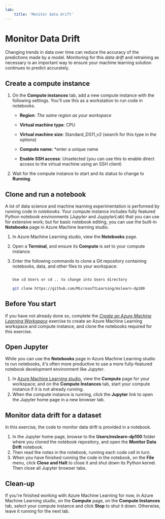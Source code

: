 ```yaml
---
lab:
    title: 'Monitor data drift'
---
```

# Monitor Data Drift

Changing trends in data over time can reduce the accuracy of the predictions made by a model. Monitoring for this *data drift* and retraining as necessary is an important way to ensure your machine learning solution continues to predict accurately.
## Create a compute instance 

 1. On the **Compute instances** tab, add a new compute instance with the following settings. You'll use this as a workstation to run code in notebooks. 

    - **Region**: *The same region as your workspace* 

    - **Virtual machine type**: CPU 

    - **Virtual machine size**: Standard_DS11_v2 (search for this type in the options) 

    - **Compute name**: *enter a unique name 

    - **Enable SSH access**: Unselected (you can use this to enable direct access to the virtual machine using an SSH client) 

 2. Wait for the compute instance to start and its status to change to **Running**. 

## Clone and run a notebook 

A lot of data science and machine learning experimentation is performed by running code in *notebooks*. Your compute instance includes fully featured Python notebook environments (*Jupyter* and *JuypyterLab*) that you can use for extensive work; but for basic notebook editing, you can use the built-in **Notebooks** page in Azure Machine learning studio. 

1. In Azure Machine Learning studio, view the **Notebooks** page. 

2. Open a **Terminal**, and ensure its **Compute** is set to your compute instance. 

3. Enter the following commands to clone a Git repository containing notebooks, data, and other files to your workspace: 

    ```bash 

    Use cd Users or cd .. to change into Users directory 

    git clone https://github.com/MicrosoftLearning/mslearn-dp100 

    ```

## Before You start

If you have not already done so, complete the *[Create an Azure Machine Learning Workspace](01-create-a-workspace.md)* exercise to create an Azure Machine Learning workspace and compute instance, and clone the notebooks required for this exercise.

## Open Jupyter

While you can use the **Notebooks** page in Azure Machine Learning studio to run notebooks, it's often more productive to use a more fully-featured notebook development environment like *Jupyter*.

1. In [Azure Machine Learning studio](https://ml.azure.com), view the **Compute** page for your workspace; and on the **Compute Instances** tab, start your compute instance if it is not already running.
2. When the compute instance is running, click the **Jupyter** link to open the Jupyter home page in a new browser tab.

## Monitor data drift for a dataset

In this exercise, the code to monitor data drift is provided in a notebook.

1. In the Jupyter home page, browse to the **Users/mslearn-dp100** folder where you cloned the notebook repository, and open the **Monitor Data Drift** notebook.
2. Then read the notes in the notebook, running each code cell in turn.
3. When you have finished running the code in the notebook, on the **File** menu, click **Close and Halt** to close it and shut down its Python kernel. Then close all Jupyter browser tabs.

## Clean-up

If you're finished working with Azure Machine Learning for now, in Azure Machine Learning studio, on the **Compute** page, on the **Compute Instances** tab, select your compute instance and click **Stop** to shut it down. Otherwise, leave it running for the next lab.
